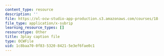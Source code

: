 ```yaml
---
content_type: resource
description: ''
file: https://ol-ocw-studio-app-production.s3.amazonaws.com/courses/18-06sc-linear-algebra-fall-2011/1c8baa700f83532084215e3ef6fae0c1_Ts3o2I8_Mxc.vtt
file_type: application/x-subrip
learning_resource_types: []
resourcetype: Other
title: 3play caption file
type: OCWFile
uid: 1c8baa70-0f83-5320-8421-5e3ef6fae0c1
---
```


